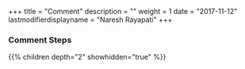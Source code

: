 +++
title = "Comment"
description = ""
weight = 1
date = "2017-11-12"
lastmodifierdisplayname = "Naresh Rayapati"
+++

### Comment Steps

{{% children depth="2" showhidden="true" %}}
